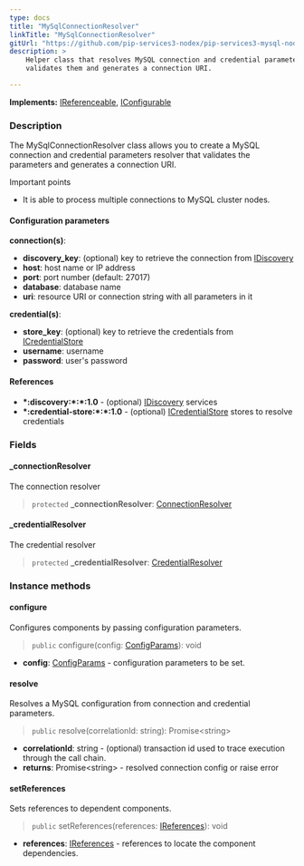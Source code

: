 ```yaml
---
type: docs
title: "MySqlConnectionResolver"
linkTitle: "MySqlConnectionResolver"
gitUrl: "https://github.com/pip-services3-nodex/pip-services3-mysql-nodex"
description: >
    Helper class that resolves MySQL connection and credential parameters,
    validates them and generates a connection URI.

---
```


**Implements:** [IReferenceable](../../../commons/refer/ireferenceable), [IConfigurable](../../../commons/config/iconfigurable)

### Description

The MySqlConnectionResolver class allows you to create a MySQL connection and credential parameters resolver that validates the parameters and generates a connection URI.

Important points

- It is able to process multiple connections to MySQL cluster nodes.

#### Configuration parameters

**connection(s)**:
- **discovery_key**:               (optional) key to retrieve the connection from [IDiscovery](../../../components/connect/idiscovery)
- **host**:                        host name or IP address
- **port**:                        port number (default: 27017)
- **database**:                    database name
- **uri**:                         resource URI or connection string with all parameters in it

**credential(s)**:
- **store_key**:                   (optional) key to retrieve the credentials from [ICredentialStore](../../../components/auth/icredential_store)
- **username**:                    username
- **password**:                    user's password

#### References
- **\*:discovery:\*:\*:1.0** - (optional) [IDiscovery](../../../components/connect/idiscovery) services
- **\*:credential-store:\*:\*:1.0** - (optional) [ICredentialStore](../../../components/auth/icredential_store) stores to resolve credentials


### Fields

<span class="hide-title-link">

#### _connectionResolver
The connection resolver
> `protected` **_connectionResolver**: [ConnectionResolver](../../../components/connect/connection_resolver) 

#### _credentialResolver
The credential resolver
> `protected` **_credentialResolver**: [CredentialResolver](../../../components/auth/credential_resolver) 

</span>


### Instance methods


#### configure
Configures components by passing configuration parameters.

> `public` configure(config: [ConfigParams](../../../commons/config/config_params)): void

- **config**: [ConfigParams](../../../commons/config/config_params) - configuration parameters to be set.


#### resolve
Resolves a MySQL configuration from connection and credential parameters.

> `public` resolve(correlationId: string): Promise\<string\>

- **correlationId**: string - (optional) transaction id used to trace execution through the call chain.
- **returns**: Promise\<string\> - resolved connection config or raise error


#### setReferences
Sets references to dependent components.

> `public` setReferences(references: [IReferences](../../../commons/refer/ireferences)): void

- **references**: [IReferences](../../../commons/refer/ireferences) - references to locate the component dependencies.
